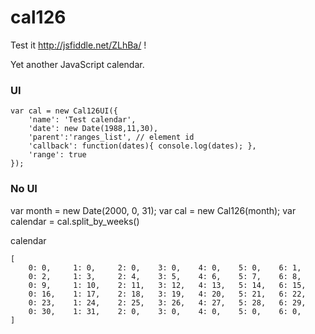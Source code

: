cal126
======

Test it http://jsfiddle.net/ZLhBa/ !

Yet another JavaScript calendar.

### UI
  ```
  var cal = new Cal126UI({
      'name': 'Test calendar', 
      'date': new Date(1988,11,30), 
      'parent':'ranges_list', // element id
      'callback': function(dates){ console.log(dates); },
      'range': true
  });
  ```

### No UI

var month = new Date(2000, 0, 31);
var cal = new Cal126(month);
var calendar = cal.split_by_weeks()

calendar
```
[
    0: 0,     1: 0,     2: 0,    3: 0,    4: 0,    5: 0,    6: 1,    
    0: 2,     1: 3,     2: 4,    3: 5,    4: 6,    5: 7,    6: 8,    
    0: 9,     1: 10,    2: 11,   3: 12,   4: 13,   5: 14,   6: 15,    
    0: 16,    1: 17,    2: 18,   3: 19,   4: 20,   5: 21,   6: 22,    
    0: 23,    1: 24,    2: 25,   3: 26,   4: 27,   5: 28,   6: 29,    
    0: 30,    1: 31,    2: 0,    3: 0,    4: 0,    5: 0,    6: 0, 
]
```
